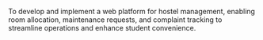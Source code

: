 To develop and implement a web platform for hostel management, enabling room allocation, maintenance requests, and complaint tracking to streamline operations and enhance student convenience.

